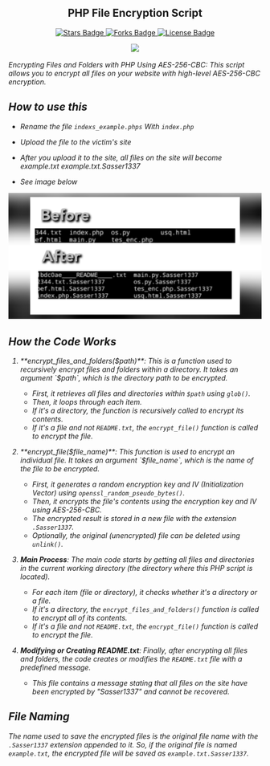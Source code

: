 <h2 align="center">PHP File Encryption Script</h2>

<p align="center">
    <a href="https://github.com/Sasser1337/PHP-File-Encryption--Script/stargazers">
        <img src="https://img.shields.io/github/stars/Sasser1337/PHP-File-Encryption--Script" alt="Stars Badge"/>
    </a>
    <a href="https://github.com/Sasser1337/awesome-github-profile-readme/network/members">
        <img src="https://img.shields.io/github/forks/Sasser1337/PHP-File-Encryption--Script" alt="Forks Badge"/>
    </a>
    <a href="https://github.com/Sasser1337/PHP-File-Encryption--Script/blob/master/LICENSE">
        <img src="https://img.shields.io/github/license/Sasser1337/PHP-File-Encryption--Script?color=2b9348" alt="License Badge"/>
    </a>
</p>
<p align="center">
    <a href="https://hits.seeyoufarm.com">
        <img src="https://hits.seeyoufarm.com/api/count/incr/badge.svg?url=https%3A%2F%2Fgithub.com%2FSasser1337%2FPHP-File-Encryption--Script&count_bg=%2379C83D&title_bg=%23555555&icon=&icon_color=%23E7E7E7&title=hits&edge_flat=false"/>
    </a>
</p>

<i> Encrypting Files and Folders with PHP Using AES-256-CBC: This script allows you to encrypt all files on your website with high-level AES-256-CBC encryption. <i>

<h2> How to use this </h2>

- Rename the file `indexs_example.phps` With `index.php`

- Upload the file to the victim's site

- After you upload it to the site, all files on the site will become example.txt example.txt.Sasser1337

- See image below

<img alt="itc" src="assets/arg.jpg"> </img>

## How the Code Works

1. **encrypt_files_and_folders($path)**: This is a function used to recursively encrypt files and folders within a directory. It takes an argument `$path`, which is the directory path to be encrypted.

   - First, it retrieves all files and directories within `$path` using `glob()`.
   - Then, it loops through each item.
   - If it's a directory, the function is recursively called to encrypt its contents.
   - If it's a file and not `README.txt`, the `encrypt_file()` function is called to encrypt the file.

2. **encrypt_file($file_name)**: This function is used to encrypt an individual file. It takes an argument `$file_name`, which is the name of the file to be encrypted.

   - First, it generates a random encryption key and IV (Initialization Vector) using `openssl_random_pseudo_bytes()`.
   - Then, it encrypts the file's contents using the encryption key and IV using AES-256-CBC.
   - The encrypted result is stored in a new file with the extension `.Sasser1337`.
   - Optionally, the original (unencrypted) file can be deleted using `unlink()`.

3. **Main Process**: The main code starts by getting all files and directories in the current working directory (the directory where this PHP script is located).

   - For each item (file or directory), it checks whether it's a directory or a file.
   - If it's a directory, the `encrypt_files_and_folders()` function is called to encrypt all of its contents.
   - If it's a file and not `README.txt`, the `encrypt_file()` function is called to encrypt the file.

4. **Modifying or Creating README.txt**: Finally, after encrypting all files and folders, the code creates or modifies the `README.txt` file with a predefined message.

   - This file contains a message stating that all files on the site have been encrypted by "Sasser1337" and cannot be recovered.

## File Naming
The name used to save the encrypted files is the original file name with the `.Sasser1337` extension appended to it. So, if the original file is named `example.txt`, the encrypted file will be saved as `example.txt.Sasser1337`.

